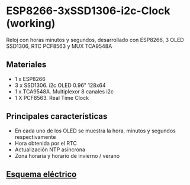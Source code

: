 # ESP8266-3xSSD1306-i2c-Clock (working)
Reloj con horas minutos y segundos, desarrollado con ESP8266, 3 OLED SSD1306, RTC PCF8563 y MUX TCA9548A  
  
## Materiales
- 1 x ESP8266
- 3 x SSD1306. i2c OLED 0.96" 128x64
- 1 x TCA9548A. Multiplexor 8 canales i2c
- 1 X PCF8563. Real Time Clock

## Principales características
- En cada uno de los OLED se muestra la hora, minutos y segundos respectivamente
- Hora obtenida por el RTC
- Actualización NTP asíncrona
- Zona horaria y horario de invierno / verano
  
## [Esquema eléctrico](https://github.com/borislasky/ESP8266-3xSSD1306-i2c-Clock/blob/develop/schemes/Schematic_Reloj_Esquema(provisional).pdf)
